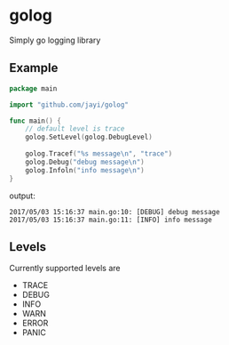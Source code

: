 # golog
Simply go logging library

## Example

```go
package main

import "github.com/jayi/golog"

func main() {
    // default level is trace
    golog.SetLevel(golog.DebugLevel)
    
    golog.Tracef("%s message\n", "trace")
    golog.Debug("debug message\n")
    golog.Infoln("info message\n")
}
```

output:
```
2017/05/03 15:16:37 main.go:10: [DEBUG] debug message
2017/05/03 15:16:37 main.go:11: [INFO] info message
```

## Levels

Currently supported levels are

- TRACE
- DEBUG
- INFO
- WARN
- ERROR
- PANIC
